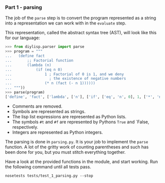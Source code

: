 ### Part 1 - parsing

The job of the `parse` step is to convert the program represented as a string into a representation we can work with in the `evaluate` step.

This representation, called the abstract syntax tree (AST), will look like this for our language:


```python
>>> from diylisp.parser import parse
>>> program = """
...   (define fact 
...       ;; Factorial function
...       (lambda (n) 
...           (if (eq n 0) 
...               1 ; Factorial of 0 is 1, and we deny 
...                 ; the existence of negative numbers
...               (* n (fact (- n 1))))))
... """))
>>> parse(program)
['define', 'fact', ['lambda', ['n'], ['if', ['eq', 'n', 0], 1, ['*', 'n', ['fact', ['-', 'n', 1]]]]]]
```

- Comments are removed.
- Symbols are represented as strings.
- The lisp list expressions are represented as Python lists.
- The symbols `#t` and `#f` are represented by Pythons `True` and `False, respectively.
- Integers are represented as Python integers.

The parsing is done in `parsing.py`. It is your job to implement the `parse` function.
A lot of the gritty work of counting parentheses and such has been done for you, but you must stitch everything together.

Have a look at the provided functions in the module, and start working. Run the following command until all tests pass.

    nosetests tests/test_1_parsing.py --stop

